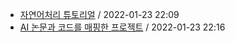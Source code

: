 - [자연어처리 튜토리얼](https%3A%2F%2Fgithub.com%2Fcodingpot%2Fnewsletter_awesome_articles%2Fblob%2Fmain%2Farchive%2F1%2F2022-01-23+nlp-tutorial-repo.yaml) / 2022-01-23 22:09
- [AI 논문과 코드를 매핑한 프로젝트](https%3A%2F%2Fgithub.com%2Fcodingpot%2Fnewsletter_awesome_articles%2Fblob%2Fmain%2Farchive%2F1%2F2022-01-23+paper-code-mapping.yaml) / 2022-01-23 22:16

